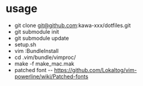 # usage
- git clone git@github.com:kawa-xxx/dotfiles.git
- git submodule init
- git submodule update
- setup.sh
- vim :BundleInstall
- cd .vim/bundle/vimproc/
- make -f make_mac.mak
- patched font
-- https://github.com/Lokaltog/vim-powerline/wiki/Patched-fonts
